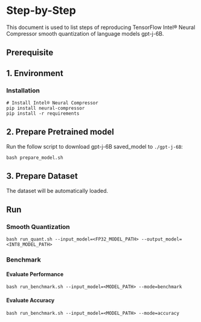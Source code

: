 Step-by-Step
============

This document is used to list steps of reproducing TensorFlow Intel® Neural Compressor smooth quantization of language models gpt-j-6B.

## Prerequisite

## 1. Environment

### Installation
```shell
# Install Intel® Neural Compressor
pip install neural-compressor
pip install -r requirements
```

## 2. Prepare Pretrained model
Run the follow script to download gpt-j-6B saved_model to ```./gpt-j-6B```: 
 ```
bash prepare_model.sh
 ```

## 3. Prepare Dataset
The dataset will be automatically loaded.

## Run

### Smooth Quantization

```shell
bash run_quant.sh --input_model=<FP32_MODEL_PATH> --output_model=<INT8_MODEL_PATH>
```

### Benchmark

#### Evaluate Performance

```shell
bash run_benchmark.sh --input_model=<MODEL_PATH> --mode=benchmark
```

#### Evaluate Accuracy

```shell
bash run_benchmark.sh --input_model=<MODEL_PATH> --mode=accuracy
```

